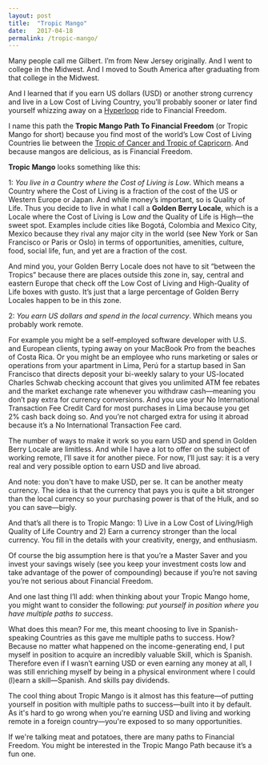 ```yaml
---
layout: post
title:  "Tropic Mango"
date:   2017-04-18
permalink: /tropic-mango/
---
```

Many people call me Gilbert. I’m from New Jersey originally. And I went to college in the Midwest. And I moved to South America after graduating from that college in the Midwest.

And I learned that if you earn US dollars (USD) or another strong currency and live in a Low Cost of Living Country, you’ll probably sooner or later find yourself whizzing away on a [Hyperloop](https://en.wikipedia.org/wiki/Hyperloop) ride to Financial Freedom.

I name this path the **Tropic Mango Path To Financial Freedom** (or Tropic Mango for short) because you find most of the world’s Low Cost of Living Countries lie between the [Tropic of Cancer and Tropic of Capricorn](http://www.worldatlas.com/aatlas/imagee.htm). And because mangos are delicious, as is Financial Freedom.

**Tropic Mango** looks something like this:

1: *You live in a Country where the Cost of Living is Low*. Which means a Country where the Cost of Living is a fraction of the cost of the US or Western Europe or Japan. And while money’s important, so is Quality of Life. Thus you decide to live in what I call a **Golden Berry Locale**, which is a Locale where the Cost of Living is Low *and* the Quality of Life is High—the sweet spot. Examples include cities like Bogotá, Colombia and Mexico City, Mexico because they rival any major city in the world (see New York or San Francisco or Paris or Oslo) in terms of opportunities, amenities, culture, food, social life, fun, and yet are a fraction of the cost.

And mind you, your Golden Berry Locale does not have to sit “between the Tropics” because there are places outside this zone in, say, central and eastern Europe that check off the Low Cost of Living and High-Quality of Life boxes with gusto. It’s just that a large percentage of Golden Berry Locales happen to be in this zone.

2: *You earn US dollars and spend in the local currency*. Which means you probably work remote.

For example you might be a self-employed software developer with U.S. and European clients, typing away on your MacBook Pro from the beaches of Costa Rica. Or you might be an employee who runs marketing or sales or operations from your apartment in Lima, Perú for a startup based in San Francisco that directs deposit your bi-weekly salary to your US-located Charles Schwab checking account that gives you unlimited ATM fee rebates and the market exchange rate whenever you withdraw cash—meaning you don’t pay extra for currency conversions. And you use your No International Transaction Fee Credit Card for most purchases in Lima because you get 2% cash back doing so. And you’re not charged extra for using it abroad because it’s a No International Transaction Fee card.

The number of ways to make it work so you earn USD and spend in Golden Berry Locale are limitless. And while I have a lot to offer on the subject of working remote, I’ll save it for another piece. For now, I’ll just say: it is a very real and very possible option to earn USD and live abroad.

And note: you don't have to make USD, per se. It can be another meaty currency. The idea is that the currency that pays you is quite a bit stronger than the local currency so your purchasing power is that of the Hulk, and so you can save—bigly.

And that’s all there is to Tropic Mango: 1) Live in a Low Cost of Living/High Quality of Life Country and 2) Earn a currency stronger than the local currency. You fill in the details with your creativity, energy, and enthusiasm.

Of course the big assumption here is that you’re a Master Saver and you invest your savings wisely (see you keep your investment costs low and take advantage of the power of compounding) because if you’re not saving you’re not serious about Financial Freedom.

And one last thing I’ll add: when thinking about your Tropic Mango home, you might want to consider the following: *put yourself in position where you have multiple paths to success*.

What does this mean? For me, this meant choosing to live in Spanish-speaking Countries as this gave me multiple paths to success. How? Because no matter what happened on the income-generating end, I put myself in position to acquire an incredibly valuable Skill, which is Spanish. Therefore even if I wasn’t earning USD or even earning any money at all, I was still enriching myself by being in a physical environment where I could (l)earn a skill—Spanish. And skills pay dividends.

The cool thing about Tropic Mango is it almost has this feature—of putting yourself in position with multiple paths to success—built into it by default. As it's hard to go wrong when you're earning USD and living and working remote in a foreign country—you're exposed to so many opportunities.

If we're talking meat and potatoes, there are many paths to Financial Freedom. You might be interested in the Tropic Mango Path because it’s a fun one.
